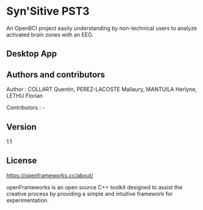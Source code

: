 # Syn'Sitive PST3
An OpenBCI project easily understanding by non-technical users to analyze activated brain zones with an EEG.


## Desktop App

## Authors and contributors

Author : COLLART Quentin, PEREZ-LACOSTE Mallaury, MANTUILA Herlyne, LETHU Florian

Contributors : -

## Version

1.1

## License

https://openframeworks.cc/about/


openFrameworks is an open source C++ toolkit designed to assist the creative process by providing a simple and intuitive framework for experimentation.
